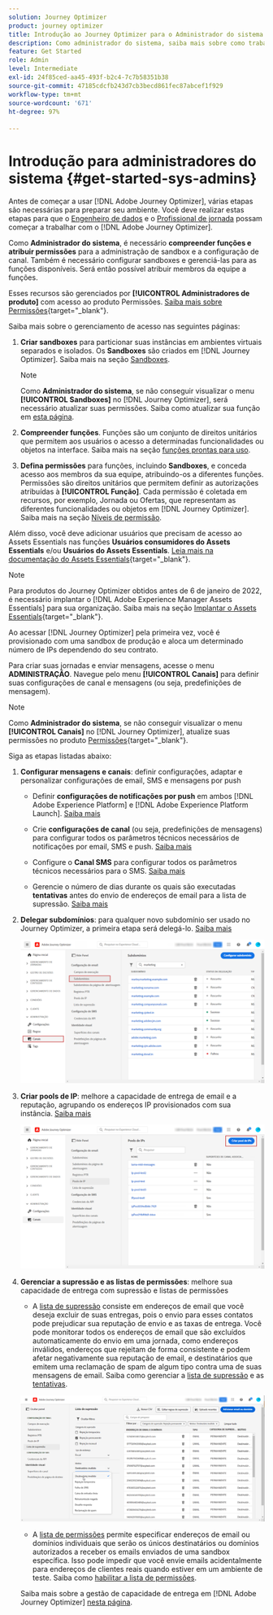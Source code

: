 ```yaml
---
solution: Journey Optimizer
product: journey optimizer
title: Introdução ao Journey Optimizer para o Administrador do sistema
description: Como administrador do sistema, saiba mais sobre como trabalhar com o Journey Optimizer
feature: Get Started
role: Admin
level: Intermediate
exl-id: 24f85ced-aa45-493f-b2c4-7c7b58351b38
source-git-commit: 47185cdcfb243d7cb3becd861fec87abcef1f929
workflow-type: tm+mt
source-wordcount: '671'
ht-degree: 97%

---
```


# Introdução para administradores do sistema {#get-started-sys-admins}

Antes de começar a usar [!DNL Adobe Journey Optimizer], várias etapas são necessárias para preparar seu ambiente.  Você deve realizar estas etapas para que o [Engenheiro de dados](data-engineer.md) e o [Profissional de jornada](marketer.md) possam começar a trabalhar com o [!DNL Adobe Journey Optimizer].

Como **Administrador do sistema**, é necessário **compreender funções e atribuir permissões** para a administração de sandbox e a configuração de canal. Também é necessário configurar sandboxes e gerenciá-las para as funções disponíveis. Será então possível atribuir membros da equipe a funções.

Esses recursos são gerenciados por **[!UICONTROL Administradores de produto]** com acesso ao produto Permissões. [Saiba mais sobre Permissões](../../administration/permissions.md){target="_blank"}.

Saiba mais sobre o gerenciamento de acesso nas seguintes páginas:

1. **Criar sandboxes** para particionar suas instâncias em ambientes virtuais separados e isolados. Os **Sandboxes** são criados em [!DNL Journey Optimizer]. Saiba mais na seção [Sandboxes](../../administration/sandboxes.md).

   >[!NOTE]
   >Como **Administrador do sistema**, se não conseguir visualizar o menu **[!UICONTROL Sandboxes]** no [!DNL Journey Optimizer], será necessário atualizar suas permissões. Saiba como atualizar sua função em [esta página](../../administration/permissions.md#edit-product-profile).

1. **Compreender funções**. Funções são um conjunto de direitos unitários que permitem aos usuários o acesso a determinadas funcionalidades ou objetos na interface. Saiba mais na seção [funções prontas para uso](../../administration/ootb-product-profiles.md).

1. **Defina permissões** para funções, incluindo **Sandboxes**, e conceda acesso aos membros da sua equipe, atribuindo-os a diferentes funções. Permissões são direitos unitários que permitem definir as autorizações atribuídas à **[!UICONTROL Função]**. Cada permissão é coletada em recursos, por exemplo, Jornada ou Ofertas, que representam as diferentes funcionalidades ou objetos em [!DNL Journey Optimizer]. Saiba mais na seção [Níveis de permissão](../../administration/high-low-permissions.md).

Além disso, você deve adicionar usuários que precisam de acesso ao Assets Essentials nas funções **Usuários consumidores do Assets Essentials** e/ou **Usuários do Assets Essentials**. [Leia mais na documentação do Assets Essentials](https://experienceleague.adobe.com/docs/experience-manager-assets-essentials/help/deploy-administer.html?lang=pt-BR){target="_blank"}.

>[!NOTE]
>Para produtos do Journey Optimizer obtidos antes de 6 de janeiro de 2022, é necessário implantar o [!DNL Adobe Experience Manager Assets Essentials] para sua organização. Saiba mais na seção [Implantar o Assets Essentials](https://experienceleague.adobe.com/docs/experience-manager-assets-essentials/help/deploy-administer.html?lang=pt-BR){target="_blank"}.

Ao acessar [!DNL Journey Optimizer] pela primeira vez, você é provisionado com uma sandbox de produção e aloca um determinado número de IPs dependendo do seu contrato.

Para criar suas jornadas e enviar mensagens, acesse o menu **ADMINISTRAÇÃO**. Navegue pelo menu **[!UICONTROL Canais]** para definir suas configurações de canal e mensagens (ou seja, predefinições de mensagem).

>[!NOTE]
>Como **Administrador do sistema**, se não conseguir visualizar o menu **[!UICONTROL Canais]** no [!DNL Journey Optimizer], atualize suas permissões no produto [Permissões](../../administration/permissions.md){target="_blank"}.
>

Siga as etapas listadas abaixo:

1. **Configurar mensagens e canais**: definir configurações, adaptar e personalizar configurações de email, SMS e mensagens por push

   * Definir **configurações de notificações por push** em ambos [!DNL Adobe Experience Platform] e [!DNL Adobe Experience Platform Launch]. [Saiba mais](../../push/push-gs.md)

   * Crie **configurações de canal** (ou seja, predefinições de mensagens) para configurar todos os parâmetros técnicos necessários de notificações por email, SMS e push. [Saiba mais](../../configuration/channel-surfaces.md)

   * Configure o **Canal SMS** para configurar todos os parâmetros técnicos necessários para o SMS. [Saiba mais](../../sms/sms-configuration.md)

   * Gerencie o número de dias durante os quais são executadas **tentativas** antes do envio de endereços de email para a lista de supressão. [Saiba mais](../../configuration/manage-suppression-list.md)

1. **Delegar subdomínios**: para qualquer novo subdomínio ser usado no Journey Optimizer, a primeira etapa será delegá-lo. [Saiba mais](../../configuration/about-subdomain-delegation.md)

   ![](../assets/subdomain.png)

1. **Criar pools de IP**: melhore a capacidade de entrega de email e a reputação, agrupando os endereços IP provisionados com sua instância. [Saiba mais](../../configuration/ip-pools.md)

   ![](../assets/ip-pool.png)

1. **Gerenciar a supressão e as listas de permissões**: melhore sua capacidade de entrega com supressão e listas de permissões

   * A [lista de supressão](../../reports/suppression-list.md) consiste em endereços de email que você deseja excluir de suas entregas, pois o envio para esses contatos pode prejudicar sua reputação de envio e as taxas de entrega. Você pode monitorar todos os endereços de email que são excluídos automaticamente do envio em uma jornada, como endereços inválidos, endereços que rejeitam de forma consistente e podem afetar negativamente sua reputação de email, e destinatários que emitem uma reclamação de spam de algum tipo contra uma de suas mensagens de email. Saiba como gerenciar a [lista de supressão](../../configuration/manage-suppression-list.md) e as [tentativas](../../configuration/retries.md).

   ![](../assets/suppression-list-filtering-example.png)

   * A [lista de permissões](../../configuration/allow-list.md) permite especificar endereços de email ou domínios individuais que serão os únicos destinatários ou domínios autorizados a receber os emails enviados de uma sandbox específica. Isso pode impedir que você envie emails acidentalmente para endereços de clientes reais quando estiver em um ambiente de teste. Saiba como [habilitar a lista de permissões](../../configuration/allow-list.md).

   Saiba mais sobre a gestão de capacidade de entrega em [!DNL Adobe Journey Optimizer] [nesta página](../../reports/deliverability.md).
